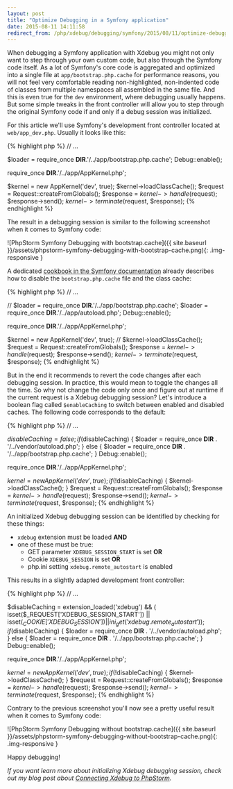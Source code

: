 ```yaml
---
layout: post
title: "Optimize Debugging in a Symfony application"
date: 2015-08-11 14:11:58
redirect_from: /php/xdebug/debugging/symfony/2015/08/11/optimize-debugging-in-a-symfony-application/
---
```


When debugging a Symfony application with Xdebug you might not only want to step through
your own custom code, but also through the Symfony code itself. As a lot of Symfony's core
code is aggregated and optimized into a single file at `app/bootstrap.php.cache` for performance
reasons, you will not feel very comfortable reading non-highlighted, non-indented code of
classes from multiple namespaces all assembled in the same file. And this is even true
for the `dev` environment, where debugging usually happens. But some simple tweaks in the
front controller will allow you to step through the original Symfony code if and only if
a debug session was initialized.

<!-- more -->

For this article we'll use Symfony's development front controller located at `web/app_dev.php`.
Usually it looks like this:

{% highlight php %}
// ...

$loader = require_once __DIR__.'/../app/bootstrap.php.cache';
Debug::enable();

require_once __DIR__.'/../app/AppKernel.php';

$kernel = new AppKernel('dev', true);
$kernel->loadClassCache();
$request = Request::createFromGlobals();
$response = $kernel->handle($request);
$response->send();
$kernel->terminate($request, $response);
{% endhighlight %}

The result in a debugging session is similar to the following screenshot when it comes to
Symfony code:

![PhpStorm Symfony Debugging with bootstrap.cache]({{ site.baseurl }}/assets/phpstorm-symfony-debugging-with-bootstrap-cache.png){: .img-responsive }

A dedicated [cookbook in the Symfony documentation](http://symfony.com/doc/current/cookbook/debugging.html)
already describes how to disable the `bootstrap.php.cache` file and the class cache:

{% highlight php %}
// ...

// $loader = require_once __DIR__.'/../app/bootstrap.php.cache';
$loader = require_once __DIR__.'/../app/autoload.php';
Debug::enable();

require_once __DIR__.'/../app/AppKernel.php';

$kernel = new AppKernel('dev', true);
// $kernel->loadClassCache();
$request = Request::createFromGlobals();
$response = $kernel->handle($request);
$response->send();
$kernel->terminate($request, $response);
{% endhighlight %}

But in the end it recommends to revert the code changes after each debugging session. In practice,
this would mean to toggle the changes all the time. So why not change the code only once and figure
out at runtime if the current request is a Xdebug debugging session? Let's introduce a boolean flag
called `$enableCaching` to switch between enabled and disabled caches. The following code corresponds
to the default:

{% highlight php %}
// ...

$disableCaching = false;
if ($disableCaching) {
    $loader = require_once __DIR__ . '/../vendor/autoload.php';
} else {
    $loader = require_once __DIR__ . '/../app/bootstrap.php.cache';
}
Debug::enable();

require_once __DIR__.'/../app/AppKernel.php';

$kernel = new AppKernel('dev', true);
if (!$disableCaching) {
    $kernel->loadClassCache();
}
$request = Request::createFromGlobals();
$response = $kernel->handle($request);
$response->send();
$kernel->terminate($request, $response);
{% endhighlight %}

An initialized Xdebug debugging session can be identified by checking for these things:

* `xdebug` extension must be loaded **AND**
*  one of these must be true:
   * GET parameter `XDEBUG_SESSION_START` is set **OR**
   * Cookie `XDEBUG_SESSION` is set **OR**
   * php.ini setting `xdebug.remote_autostart` is enabled

This results in a slightly adapted development front controller:

{% highlight php %}
// ...

$disableCaching = extension_loaded('xdebug') && (
        isset($_REQUEST['XDEBUG_SESSION_START']) ||
        isset($_COOKIE['XDEBUG_SESSION']) ||
        ini_get('xdebug.remote_autostart')
    );
if ($disableCaching) {
    $loader = require_once __DIR__ . '/../vendor/autoload.php';
} else {
    $loader = require_once __DIR__ . '/../app/bootstrap.php.cache';
}
Debug::enable();

require_once __DIR__.'/../app/AppKernel.php';

$kernel = new AppKernel('dev', true);
if (!$disableCaching) {
    $kernel->loadClassCache();
}
$request = Request::createFromGlobals();
$response = $kernel->handle($request);
$response->send();
$kernel->terminate($request, $response);
{% endhighlight %}

Contrary to the previous screenshot you'll now see a pretty useful result when it comes to
Symfony code:

![PhpStorm Symfony Debugging without bootstrap.cache]({{ site.baseurl }}/assets/phpstorm-symfony-debugging-without-bootstrap-cache.png){: .img-responsive }

Happy debugging!

*If you want learn more about initializing Xdebug debugging session, check out my blog post
about [Connecting Xdebug to PhpStorm](http://www.sessiondigital.de/blog/connecting-xdebug-to-phpstorm).*
